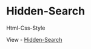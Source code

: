 # Hidden-Search
Html-Css-Style

View - [Hidden-Search](https://tara-choudhary.github.io/Hidden-Search/)
